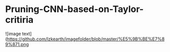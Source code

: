 # Pruning-CNN-based-on-Taylor-critiria
![image text](https://github.com/lzkearth/imagefolder/blob/master/%E5%9B%BE%E7%89%871.png
